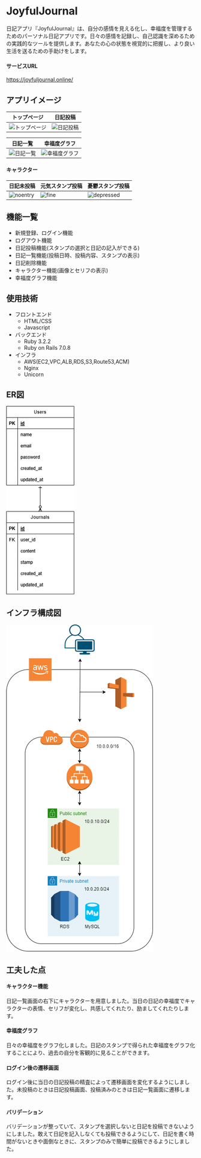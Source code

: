 # JoyfulJournal
日記アプリ『JoyfulJournal』は、自分の感情を見える化し、幸福度を管理するためのパーソナル日記アプリです。日々の感情を記録し、自己認識を深めるための実践的なツールを提供します。あなたの心の状態を視覚的に把握し、より良い生活を送るための手助けをします。
#### サービスURL
https://joyfuljournal.online/
## アプリイメージ
|トップページ|日記投稿|
|---|---|
|![トップページ](https://joyfuljournal-bucket.s3.ap-northeast-1.amazonaws.com/%E3%82%B9%E3%82%AF%E3%83%AA%E3%83%BC%E3%83%B3%E3%82%B7%E3%83%A7%E3%83%83%E3%83%88+2024-07-13+030318.png)|![日記投稿](https://joyfuljournal-bucket.s3.ap-northeast-1.amazonaws.com/%E6%97%A5%E8%A8%98%E6%8A%95%E7%A8%BF.png)|

|日記一覧|幸福度グラフ|
|---|---|
|![日記一覧](https://joyfuljournal-bucket.s3.ap-northeast-1.amazonaws.com/%E6%97%A5%E8%A8%98%E4%B8%80%E8%A6%A7.png)|![幸福度グラフ](https://joyfuljournal-bucket.s3.ap-northeast-1.amazonaws.com/%E5%B9%B8%E7%A6%8F%E5%BA%A6%E3%82%B0%E3%83%A9%E3%83%95%EF%BC%92.png)|
#### キャラクター
|日記未投稿|元気スタンプ投稿|憂鬱スタンプ投稿|
|---|---|---|
|![noentry](https://joyfuljournal-bucket.s3.ap-northeast-1.amazonaws.com/sample-noentry-character.png)|![fine](https://joyfuljournal-bucket.s3.ap-northeast-1.amazonaws.com/sample-fine-character.png)|![depressed](https://joyfuljournal-bucket.s3.ap-northeast-1.amazonaws.com/sample-depressed-character.png)|
## 機能一覧
* 新規登録、ログイン機能
* ログアウト機能
* 日記投稿機能(スタンプの選択と日記の記入ができる)
* 日記一覧機能(投稿日時、投稿内容、スタンプの表示)
* 日記削除機能
* キャラクター機能(画像とセリフの表示)
* 幸福度グラフ機能

## 使用技術
* フロントエンド
  * HTML/CSS
  * Javascript
* バックエンド
  * Ruby 3.2.2
  * Ruby on Rails 7.0.8
* インフラ
  * AWS(EC2,VPC,ALB,RDS,S3,Route53,ACM)
  * Nginx
  * Unicorn
## ER図
![ER図](./documents/er.png)
## インフラ構成図
![インフラ構成図](./documents/infrastructure.png)
## 工夫した点
<!-- * 使いやすく、シンプルなインターフェイス。
* ログイン後に当日の日記投稿の精査によって遷移画面が変わる仕組み。
* 一覧画面でのキャラクター表示（その日のスタンプによってコメントが変わる）。
* バリデーションが整っていて、スタンプを選択しないと日記を投稿できない。 -->
#### キャラクター機能
日記一覧画面の右下にキャラクターを用意しました。当日の日記の幸福度でキャラクターの表情、セリフが変化し、共感してくれたり、励ましてくれたりします。
#### 幸福度グラフ
日々の幸福度をグラフ化しました。日記のスタンプで得られた幸福度をグラフ化することにより、過去の自分を客観的に見ることができます。
#### ログイン後の遷移画面
ログイン後に当日の日記投稿の精査によって遷移画面を変化するようにしました。未投稿のときは日記投稿画面、投稿済みのときは日記一覧画面に遷移します。
#### バリデーション
バリデーションが整っていて、スタンプを選択しないと日記を投稿できないようにしました。敢えて日記を記入しなくても投稿できるようにして、日記を書く時間がないときや面倒なときに、スタンプのみで簡単に投稿できるようにしました。